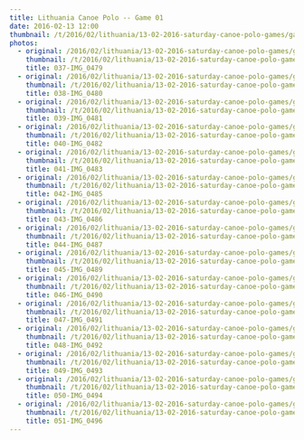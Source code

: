 ```yaml
---
title: Lithuania Canoe Polo -- Game 01
date: 2016-02-13 12:00
thumbnail: /t/2016/02/lithuania/13-02-2016-saturday-canoe-polo-games/game-01/037-img_0479.jpg
photos:
  - original: /2016/02/lithuania/13-02-2016-saturday-canoe-polo-games/game-01/037-img_0479.jpg
    thumbnail: /t/2016/02/lithuania/13-02-2016-saturday-canoe-polo-games/game-01/037-img_0479.jpg
    title: 037-IMG_0479
  - original: /2016/02/lithuania/13-02-2016-saturday-canoe-polo-games/game-01/038-img_0480.jpg
    thumbnail: /t/2016/02/lithuania/13-02-2016-saturday-canoe-polo-games/game-01/038-img_0480.jpg
    title: 038-IMG_0480
  - original: /2016/02/lithuania/13-02-2016-saturday-canoe-polo-games/game-01/039-img_0481.jpg
    thumbnail: /t/2016/02/lithuania/13-02-2016-saturday-canoe-polo-games/game-01/039-img_0481.jpg
    title: 039-IMG_0481
  - original: /2016/02/lithuania/13-02-2016-saturday-canoe-polo-games/game-01/040-img_0482.jpg
    thumbnail: /t/2016/02/lithuania/13-02-2016-saturday-canoe-polo-games/game-01/040-img_0482.jpg
    title: 040-IMG_0482
  - original: /2016/02/lithuania/13-02-2016-saturday-canoe-polo-games/game-01/041-img_0483.jpg
    thumbnail: /t/2016/02/lithuania/13-02-2016-saturday-canoe-polo-games/game-01/041-img_0483.jpg
    title: 041-IMG_0483
  - original: /2016/02/lithuania/13-02-2016-saturday-canoe-polo-games/game-01/042-img_0485.jpg
    thumbnail: /t/2016/02/lithuania/13-02-2016-saturday-canoe-polo-games/game-01/042-img_0485.jpg
    title: 042-IMG_0485
  - original: /2016/02/lithuania/13-02-2016-saturday-canoe-polo-games/game-01/043-img_0486.jpg
    thumbnail: /t/2016/02/lithuania/13-02-2016-saturday-canoe-polo-games/game-01/043-img_0486.jpg
    title: 043-IMG_0486
  - original: /2016/02/lithuania/13-02-2016-saturday-canoe-polo-games/game-01/044-img_0487.jpg
    thumbnail: /t/2016/02/lithuania/13-02-2016-saturday-canoe-polo-games/game-01/044-img_0487.jpg
    title: 044-IMG_0487
  - original: /2016/02/lithuania/13-02-2016-saturday-canoe-polo-games/game-01/045-img_0489.jpg
    thumbnail: /t/2016/02/lithuania/13-02-2016-saturday-canoe-polo-games/game-01/045-img_0489.jpg
    title: 045-IMG_0489
  - original: /2016/02/lithuania/13-02-2016-saturday-canoe-polo-games/game-01/046-img_0490.jpg
    thumbnail: /t/2016/02/lithuania/13-02-2016-saturday-canoe-polo-games/game-01/046-img_0490.jpg
    title: 046-IMG_0490
  - original: /2016/02/lithuania/13-02-2016-saturday-canoe-polo-games/game-01/047-img_0491.jpg
    thumbnail: /t/2016/02/lithuania/13-02-2016-saturday-canoe-polo-games/game-01/047-img_0491.jpg
    title: 047-IMG_0491
  - original: /2016/02/lithuania/13-02-2016-saturday-canoe-polo-games/game-01/048-img_0492.jpg
    thumbnail: /t/2016/02/lithuania/13-02-2016-saturday-canoe-polo-games/game-01/048-img_0492.jpg
    title: 048-IMG_0492
  - original: /2016/02/lithuania/13-02-2016-saturday-canoe-polo-games/game-01/049-img_0493.jpg
    thumbnail: /t/2016/02/lithuania/13-02-2016-saturday-canoe-polo-games/game-01/049-img_0493.jpg
    title: 049-IMG_0493
  - original: /2016/02/lithuania/13-02-2016-saturday-canoe-polo-games/game-01/050-img_0494.jpg
    thumbnail: /t/2016/02/lithuania/13-02-2016-saturday-canoe-polo-games/game-01/050-img_0494.jpg
    title: 050-IMG_0494
  - original: /2016/02/lithuania/13-02-2016-saturday-canoe-polo-games/game-01/051-img_0496.jpg
    thumbnail: /t/2016/02/lithuania/13-02-2016-saturday-canoe-polo-games/game-01/051-img_0496.jpg
    title: 051-IMG_0496
---
```

